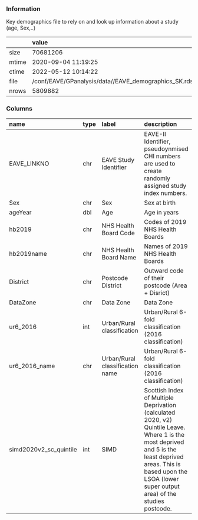 
### Information

Key demographics file to rely on and look up information about a study (age, Sex,..)

|       | value                                                |
|:------|:-----------------------------------------------------|
| size  | 70681206                                             |
| mtime | 2020-09-04 11:19:25                                  |
| ctime | 2022-05-12 10:14:22                                  |
| file  | /conf/EAVE/GPanalysis/data//EAVE_demographics_SK.rds |
| nrows | 5809882                                              |

### Columns

| name                   | type   | label                           | description                                                                                                                                                                                                                 | examples                                                                                           |
|:-----------------------|:-------|:--------------------------------|:----------------------------------------------------------------------------------------------------------------------------------------------------------------------------------------------------------------------------|:---------------------------------------------------------------------------------------------------|
| EAVE_LINKNO            | chr    | EAVE Study Identifier           | EAVE-II Identifier, pseudoynmised CHI numbers are used to create randomly assigned study index numbers.                                                                                                                     |                                                                                                    |
| Sex                    | chr    | Sex                             | Sex at birth                                                                                                                                                                                                                | M,F                                                                                                |
| ageYear                | dbl    | Age                             | Age in years                                                                                                                                                                                                                | 51,26,50,55,27                                                                                     |
| hb2019                 | chr    | NHS Health Board Code           | Codes of 2019 NHS Health Boards                                                                                                                                                                                             | S08000031,S08000024,S08000032,S08000020,S08000030                                                  |
| hb2019name             | chr    | NHS Health Board Name           | Names of 2019 NHS Health Boards                                                                                                                                                                                             | NHS Greater Glasgow and Clyde,NHS Lothian,NHS Lanarkshire,NHS Grampian,NHS Tayside                 |
| District               | chr    | Postcode District               | Outward code of their postcode (Area + Disrict)                                                                                                                                                                             | EH54,EH4,KY11,EH6,ML3                                                                              |
| DataZone               | chr    | Data Zone                       | Data Zone                                                                                                                                                                                                                   | S01010286,S01008425,S01010048                                                                      |
| ur6_2016               | int    | Urban/Rural classification      | Urban/Rural 6-fold classification (2016 classification)                                                                                                                                                                     | 1,2,3,5,6                                                                                          |
| ur6_2016_name          | chr    | Urban/Rural classification name | Urban/Rural 6-fold classification (2016 classification)                                                                                                                                                                     | 1 Large Urban Areas,2 Other Urban Areas,3 Accessible Small Towns,5 Accessible Rural,6 Remote Rural |
| simd2020v2_sc_quintile | int    | SIMD                            | Scottish Index of Multiple Deprivation (calculated 2020, v2) Quintile Leave. Where 1 is the most deprived and 5 is the least deprived areas. This is based upon the LSOA (lower super output area) of the studies postcode. | 5,4,2,3,1                                                                                          |
        
